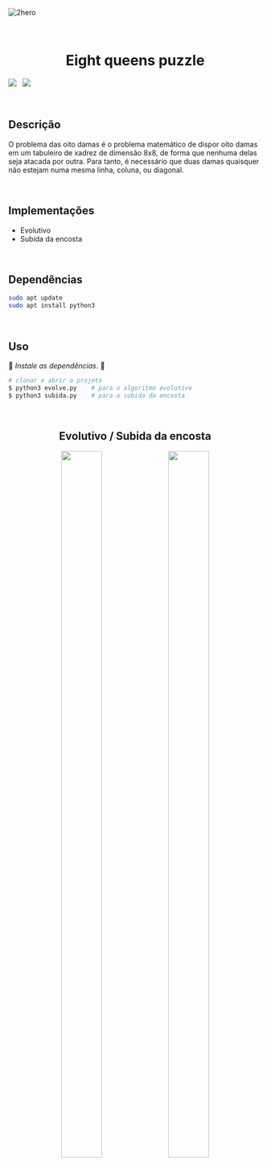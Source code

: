 ![2hero](https://user-images.githubusercontent.com/72557256/205533572-8fb031f6-8fb6-415e-8e4a-6bd165d701e9.gif)


<br>
<h1 align="center">Eight queens puzzle</h1>

<img src="http://img.shields.io/static/v1?label=STATUS&message=FINALIZADO&color=green&style=for-the-badge"/> &nbsp;&nbsp;<img src="https://img.shields.io/badge/License-MIT-red.svg?style=for-the-badge" />


<br>

## Descrição

<p>O problema das oito damas é o problema matemático de dispor oito damas em um tabuleiro de xadrez de dimensão 8x8, de forma que nenhuma delas seja atacada por outra. Para tanto, é necessário que duas damas quaisquer não estejam numa mesma linha, coluna, ou diagonal.</p>
<br>

## Implementações
* Evolutivo
* Subida da encosta

<br>

## Dependências
```sh
sudo apt update
sudo apt install python3
```

<br>

## Uso
:cop: _Instale as dependências._ :cop:
```sh
# clonar e abrir o projeto
$ python3 evolve.py    # para o algoritmo evolutivo
$ python3 subida.py    # para a subida da encosta
```

<br>

<div align="center">
  <h2>Evolutivo   /   Subida da encosta</h1><img width="40%" height="60%" src="https://user-images.githubusercontent.com/72557256/205530426-f1a5dfea-8739-4e11-a33a-2ece32147b74.jpeg" />
  &nbsp;&nbsp;<img width="40%" height="60%" src="https://user-images.githubusercontent.com/72557256/205530426-f1a5dfea-8739-4e11-a33a-2ece32147b74.jpeg" />
</div>

